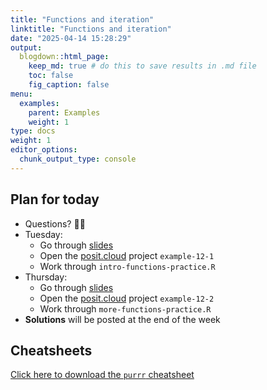 ```yaml
---
title: "Functions and iteration"
linktitle: "Functions and iteration"
date: "2025-04-14 15:28:29"
output:
  blogdown::html_page:
    keep_md: true # do this to save results in .md file
    toc: false
    fig_caption: false
menu:
  examples:
    parent: Examples
    weight: 1
type: docs
weight: 1
editor_options:
  chunk_output_type: console
---
```


## Plan for today
- Questions? :raising_hand_woman:
- Tuesday:
  - Go through [slides](/content/12-content/)
  - Open the [posit.cloud](http://posit.cloud) project `example-12-1`
  - Work through `intro-functions-practice.R`
- Thursday:
  - Go through [slides](/content/12-content/)
  - Open the [posit.cloud](http://posit.cloud) project `example-12-2`
  - Work through `more-functions-practice.R`
- **Solutions** will be posted at the end of the week


## Cheatsheets

[Click here to download the `purrr` cheatsheet](https://rstudio.github.io/cheatsheets/purrr.pdf)
